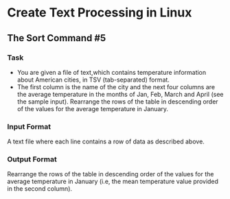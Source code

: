 # Create Text Processing in Linux

## The Sort Command #5

### Task 

* You are given a file of text,which contains temperature information about American cities, in TSV (tab-separated) format. 
* The first column is the name of the city and the next four columns are the average temperature in the months of Jan, Feb, March and April (see the sample input). Rearrange the rows of the table in descending order of the values for the average temperature in January.

### Input Format 

A text file where each line contains a row of data as described above.

### Output Format 

Rearrange the rows of the table in descending order of the values for the average temperature in January (i.e, the mean temperature value provided in the second column).
